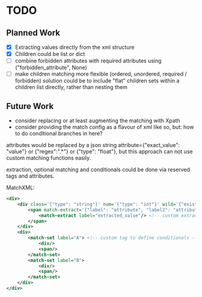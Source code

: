 # TODO

## Planned Work

- [x] Extracting values directly from the xml structure
- [x] Children could be list or dict
- [ ] combine forbidden attributes with required attributes using ("forbidden_attribute", None)
- [ ] make children matching more flexible (ordered, unordered, required / forbidden)
  solution could be to include "flat" children sets within a children list directly, rather than nesting them

## Future Work

- consider replacing or at least augmenting the matching with Xpath
- consider providing the match config as a flavour of xml like so, but: how to do conditional branches in here?

attributes would be replaced by a json string
attribute={"exact_value": "value"} or {"regex":".*"} or {"type": "float"}, but this approach can not use custom
matching functions easily.

extraction, optional matching and conditionals could be done via reserved tags and attributes.

MatchXML:
```xml
<div>
    <div class='{"type": "string"}' num='{"type": "int"}' wild='{"exists": true}'>
        <span match-extract='{"label": "attribute", "label2": "attribute2"}'>
            <match-extract label="extracted_value"/> <!-- custom extract tag -->
        </span>
    </div>
    <div>
        <match-set label="A"> <!-- custom tag to define conditionals -->
            <div/>
            <span/>
        </match-set>
        <match-set label="B">
            <div/>
            <span/>
        </match-set>
    </div>
</div>
```
